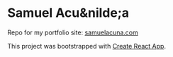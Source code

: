 # Samuel Acu&nilde;a

Repo for my portfolio site: [samuelacuna.com](http://samuelacuna.com)

This project was bootstrapped with [Create React App](https://github.com/facebook/create-react-app).

